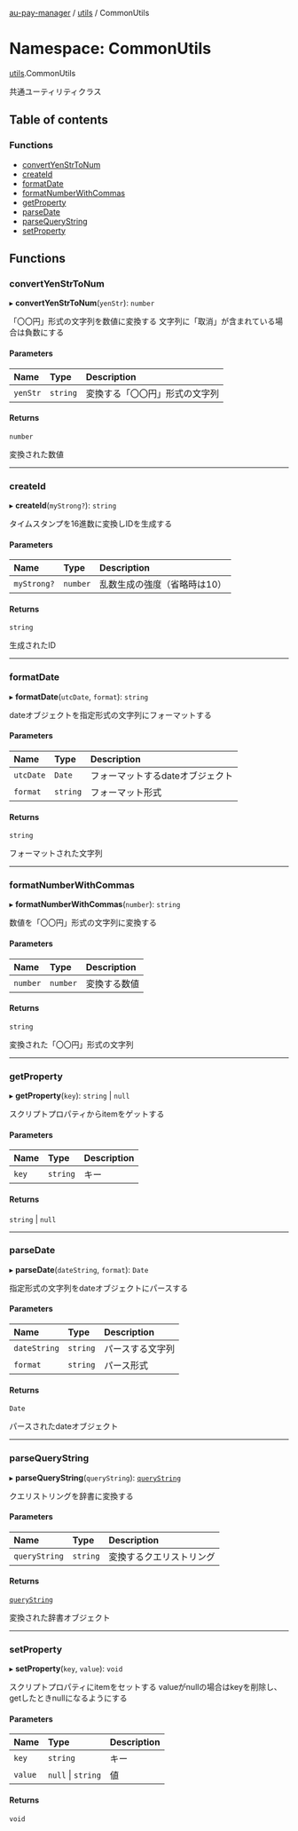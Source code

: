 [au-pay-manager](../README.md) / [utils](utils.md) / CommonUtils

# Namespace: CommonUtils

[utils](utils.md).CommonUtils

共通ユーティリティクラス

## Table of contents

### Functions

- [convertYenStrToNum](utils.CommonUtils.md#convertyenstrtonum)
- [createId](utils.CommonUtils.md#createid)
- [formatDate](utils.CommonUtils.md#formatdate)
- [formatNumberWithCommas](utils.CommonUtils.md#formatnumberwithcommas)
- [getProperty](utils.CommonUtils.md#getproperty)
- [parseDate](utils.CommonUtils.md#parsedate)
- [parseQueryString](utils.CommonUtils.md#parsequerystring)
- [setProperty](utils.CommonUtils.md#setproperty)

## Functions

### convertYenStrToNum

▸ **convertYenStrToNum**(`yenStr`): `number`

「〇〇円」形式の文字列を数値に変換する
文字列に「取消」が含まれている場合は負数にする

#### Parameters

| Name | Type | Description |
| :------ | :------ | :------ |
| `yenStr` | `string` | 変換する「〇〇円」形式の文字列 |

#### Returns

`number`

変換された数値

___

### createId

▸ **createId**(`myStrong?`): `string`

タイムスタンプを16進数に変換しIDを生成する

#### Parameters

| Name | Type | Description |
| :------ | :------ | :------ |
| `myStrong?` | `number` | 乱数生成の強度（省略時は10） |

#### Returns

`string`

生成されたID

___

### formatDate

▸ **formatDate**(`utcDate`, `format`): `string`

dateオブジェクトを指定形式の文字列にフォーマットする

#### Parameters

| Name | Type | Description |
| :------ | :------ | :------ |
| `utcDate` | `Date` | フォーマットするdateオブジェクト |
| `format` | `string` | フォーマット形式 |

#### Returns

`string`

フォーマットされた文字列

___

### formatNumberWithCommas

▸ **formatNumberWithCommas**(`number`): `string`

数値を「〇〇円」形式の文字列に変換する

#### Parameters

| Name | Type | Description |
| :------ | :------ | :------ |
| `number` | `number` | 変換する数値 |

#### Returns

`string`

変換された「〇〇円」形式の文字列

___

### getProperty

▸ **getProperty**(`key`): `string` \| ``null``

スクリプトプロパティからitemをゲットする

#### Parameters

| Name | Type | Description |
| :------ | :------ | :------ |
| `key` | `string` | キー |

#### Returns

`string` \| ``null``

___

### parseDate

▸ **parseDate**(`dateString`, `format`): `Date`

指定形式の文字列をdateオブジェクトにパースする

#### Parameters

| Name | Type | Description |
| :------ | :------ | :------ |
| `dateString` | `string` | パースする文字列 |
| `format` | `string` | パース形式 |

#### Returns

`Date`

パースされたdateオブジェクト

___

### parseQueryString

▸ **parseQueryString**(`queryString`): [`queryString`](../interfaces/interfaces.queryString.md)

クエリストリングを辞書に変換する

#### Parameters

| Name | Type | Description |
| :------ | :------ | :------ |
| `queryString` | `string` | 変換するクエリストリング |

#### Returns

[`queryString`](../interfaces/interfaces.queryString.md)

変換された辞書オブジェクト

___

### setProperty

▸ **setProperty**(`key`, `value`): `void`

スクリプトプロパティにitemをセットする
valueがnullの場合はkeyを削除し、getしたときnullになるようにする

#### Parameters

| Name | Type | Description |
| :------ | :------ | :------ |
| `key` | `string` | キー |
| `value` | ``null`` \| `string` | 値 |

#### Returns

`void`
